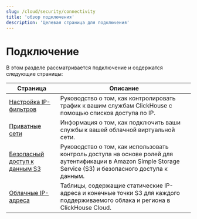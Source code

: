 ```yaml
---
slug: /cloud/security/connectivity
title: 'обзор подключения'
description: 'Целевая страница для подключения'
---
```



# Подключение

В этом разделе рассматривается подключение и содержатся следующие страницы:

| Страница                                                               | Описание                                                                                                                                 |
|----------------------------------------------------------------------|------------------------------------------------------------------------------------------------------------------------------------------|
| [Настройка IP-фильтров](/cloud/security/setting-ip-filters)     | Руководство о том, как контролировать трафик к вашим службам ClickHouse с помощью списков доступа по IP.                                |
| [Приватные сети](/cloud/security/private-link-overview)          | Информация о том, как подключить ваши службы к вашей облачной виртуальной сети.                                                        |
| [Безопасный доступ к данным S3](/cloud/security/secure-s3)      | Руководство о том, как использовать контроль доступа на основе ролей для аутентификации в Amazon Simple Storage Service (S3) и безопасного доступа к данным. |
| [Облачные IP-адреса](/manage/security/cloud-endpoints-api)       | Таблицы, содержащие статические IP-адреса и конечные точки S3 для каждого поддерживаемого облака и региона в ClickHouse Cloud.          |
